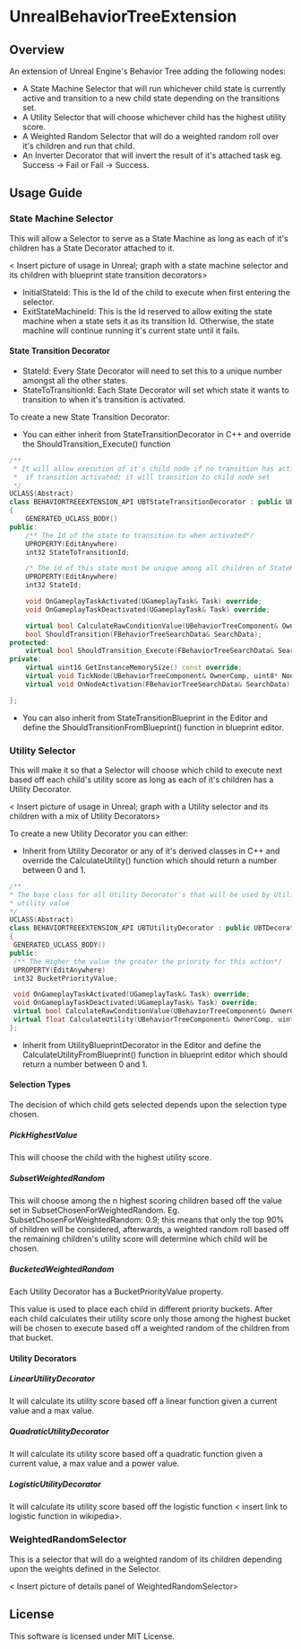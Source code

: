 # UnrealBehaviorTreeExtension

## Overview

An extension of Unreal Engine's Behavior Tree adding the following nodes:
* A State Machine Selector that will run whichever child state is currently active and transition to a new child state depending on the transitions set.
* A Utility Selector that will choose whichever child has the highest utility score.
* A Weighted Random Selector that will do a weighted random roll over it's children and run that child.
* An Inverter Decorator that will invert the result of it's attached task eg. Success -> Fail or Fail -> Success.

## Usage Guide

### State Machine Selector

This will allow a Selector to serve as a State Machine as long as each of it's children has a State Decorator attached to it.

< Insert picture of usage in Unreal; graph with a state machine selector and its children with blueprint state transition decorators>

* InitialStateId: This is the Id of the child to execute when first entering the selector.
* ExitStateMachineId: This is the Id reserved to allow exiting the state machine when a state sets it as its transition Id.   Otherwise, the state machine will continue running it's current state until it fails.

<insert picture of Details Panel for State Machine Selector>
  
#### State Transition Decorator

<insert picture of Details Panel for State Decorator>
  
* StateId: Every State Decorator will need to set this to a unique number amongst all the other states.
* StateToTransitionId: Each State Decorator will set which state it wants to transition to when it's transition is activated.

To create a new State Transition Decorator:
* You can either inherit from StateTransitionDecorator in C++ and override the ShouldTransition_Execute() function
```C++
/**
 * It will allow execution of it's child node if no transition has activated;
 *  if transition activated; it will transition to child node set
 */
UCLASS(Abstract)
class BEHAVIORTREEEXTENSION_API UBTStateTransitionDecorator : public UBTDecorator
{
	GENERATED_UCLASS_BODY()
public:
	/** The Id of the state to transition to when activated*/
	UPROPERTY(EditAnywhere)
	int32 StateToTransitionId;

	/* The id of this state must be unique among all children of StateMachineSelector */
	UPROPERTY(EditAnywhere)
	int32 StateId;

	void OnGameplayTaskActivated(UGameplayTask& Task) override;
	void OnGameplayTaskDeactivated(UGameplayTask& Task) override;

	virtual bool CalculateRawConditionValue(UBehaviorTreeComponent& OwnerComp, uint8* NodeMemory) const override;
	bool ShouldTransition(FBehaviorTreeSearchData& SearchData);
protected:
	virtual bool ShouldTransition_Execute(FBehaviorTreeSearchData& SearchData);
private:
	virtual uint16 GetInstanceMemorySize() const override;
	virtual void TickNode(UBehaviorTreeComponent& OwnerComp, uint8* NodeMemory, float DeltaSeconds) override;
	virtual void OnNodeActivation(FBehaviorTreeSearchData& SearchData) override;

};
 ```
* You can also inherit from StateTransitionBlueprint in the Editor and define the ShouldTransitionFromBlueprint() function in blueprint editor.
  
 ### Utility Selector
 
 This will make it so that a Selector will choose which child to execute next based off each child's utility score as long as each of it's children has a Utility Decorator.
 
 < Insert picture of usage in Unreal; graph with a Utility selector and its children with a mix of Utility Decorators>
 
 To create a new Utility Decorator you can either:
   * Inherit from Utility Decorator or any of it's derived classes in C++ and override the CalculateUtility() function which should return a number between 0 and 1.
   ```C++
/**
 * The base class for all Utility Decorator's that will be used by UtilitySelector to return a 
 * utility value
 */
UCLASS(Abstract)
class BEHAVIORTREEEXTENSION_API UBTUtilityDecorator : public UBTDecorator
{
	GENERATED_UCLASS_BODY()
public:
	/** The Higher the value the greater the priority for this action*/
	UPROPERTY(EditAnywhere)
	int32 BucketPriorityValue;

	void OnGameplayTaskActivated(UGameplayTask& Task) override;
	void OnGameplayTaskDeactivated(UGameplayTask& Task) override;
	virtual bool CalculateRawConditionValue(UBehaviorTreeComponent& OwnerComp, uint8* NodeMemory) const override;
	virtual float CalculateUtility(UBehaviorTreeComponent& OwnerComp, uint8* NodeMemory) const;
};
   ```
   * Inherit from UtilityBlueprintDecorator in the Editor and define the CalculateUtilityFromBlueprint() function in blueprint editor which should return a number between 0 and 1.
 
 #### Selection Types
 
 The decision of which child gets selected depends upon the selection type chosen.
 
 <insert picture of Details Panel for Utility Selector>
  
  ##### PickHighestValue
  This will choose the child with the highest utility score.
  
  ##### SubsetWeightedRandom
  This will choose among the n highest scoring children based off the value set in SubsetChosenForWeightedRandom. Eg. SubsetChosenForWeightedRandom: 0.9; this means that only the top 90% of children will be considered, afterwards, a weighted random roll based off the remaining children's utility score will determine which child will be chosen.
  
  ##### BucketedWeightedRandom
  
  Each Utility Decorator has a BucketPriorityValue property.
  
  <insert picture of Details Panel for Utility Decorator>
  
  This value is used to place each child in different priority buckets. After each child calculates their utility score only    those among the highest bucket will be chosen to execute based off a weighted random of the children from that bucket.
  
   #### Utility Decorators

  ##### LinearUtilityDecorator
  It will calculate its utility score based off a linear function given a current value and a max value.
  
  ##### QuadraticUtilityDecorator
  It will calculate its utility score based off a quadratic function given a current value, a max value and a power value.
  
  ##### LogisticUtilityDecorator
  It will calculate its utility score based off the logistic function < insert link to logistic function in wikipedia>.
  
  ### WeightedRandomSelector
  
  This is a selector that will do a weighted random of its children depending upon the weights defined in the Selector.
  
  < Insert picture of details panel of WeightedRandomSelector>
  
  ## License
  
  This software is licensed under MIT License.
 
    
  

  
  

